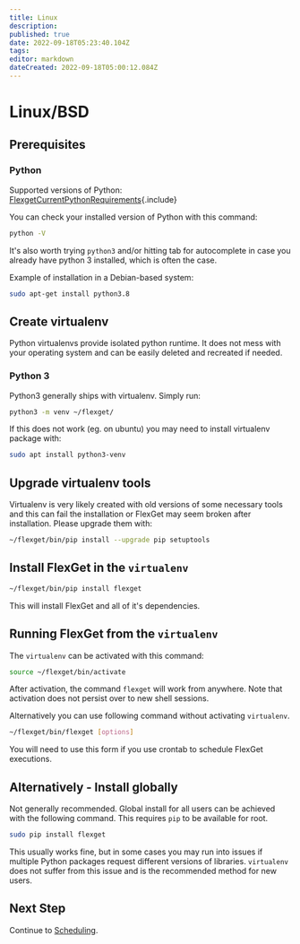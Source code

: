 ```yaml
---
title: Linux
description: 
published: true
date: 2022-09-18T05:23:40.104Z
tags: 
editor: markdown
dateCreated: 2022-09-18T05:00:12.084Z
---
```


# Linux/BSD
## Prerequisites

### Python

Supported versions of Python:
[FlexgetCurrentPythonRequirements](/Includes/FlexgetCurrentPythonRequirements){.include}


You can check your installed version of Python with this command:

```bash
python -V
```

It's also worth trying `python3` and/or hitting tab for autocomplete in case you already have python 3 installed, which is often the case.

Example of installation in a Debian-based system:

```bash
sudo apt-get install python3.8
```

## Create virtualenv

Python virtualenvs provide isolated python runtime. It does not mess with your operating system and can be easily deleted and recreated if needed.

### Python 3

Python3 generally ships with virtualenv. Simply run:

```bash
python3 -m venv ~/flexget/
```

If this does not work (eg. on ubuntu) you may need to install virtualenv package with:

```bash
sudo apt install python3-venv
```

## Upgrade virtualenv tools

Virtualenv is very likely created with old versions of some necessary tools and this can fail the installation or FlexGet may seem broken after installation. Please upgrade them with:

```bash
~/flexget/bin/pip install --upgrade pip setuptools
```

## Install FlexGet in the `virtualenv`

```bash
~/flexget/bin/pip install flexget
```

This will install FlexGet and all of it's dependencies.

## Running FlexGet from the `virtualenv`

The `virtualenv` can be activated with this command:

```bash
source ~/flexget/bin/activate
```

After activation, the command `flexget` will work from anywhere. Note that activation does not persist over to new shell sessions.

Alternatively you can use following command without activating `virtualenv`.

```bash
~/flexget/bin/flexget [options]
```

You will need to use this form if you use crontab to schedule FlexGet executions.

## Alternatively - Install globally

Not generally recommended. Global install for all users can be achieved with the following command. This requires `pip` to be available for root.

```bash
sudo pip install flexget
```

This usually works fine, but in some cases you may run into issues if multiple Python packages request different versions of libraries. `virtualenv` does not suffer from this issue and is the recommended method for new users.

## Next Step

Continue to [Scheduling](/InstallWizard/Linux/Scheduling).